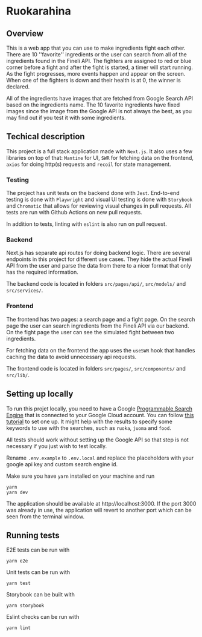 # Ruokarahina

## Overview

This is a web app that you can use to make ingredients fight each other. There are 10 ''favorite'' ingredients or the user can search from all of the ingredients found in the Fineli API. The fighters are assigned to red or blue corner before a fight and after the fight is started, a timer will start running. As the fight progresses, more events happen and appear on the screen. When one of the fighters is down and their health is at 0, the winner is declared.

All of the ingredients have images that are fetched from Google Search API based on the ingredients name. The 10 favorite ingredients have fixed images since the image from the Google API is not always the best, as you may find out if you test it with some ingredients.

## Techical description

This project is a full stack application made with `Next.js`. It also uses a few libraries on top of that: `Mantine` for UI, `SWR` for fetching data on the frontend, `axios` for doing http(s) requests and `recoil` for state management.

### Testing

The project has unit tests on the backend done with `Jest`. End-to-end testing is done with `Playwright` and visual UI testing is done with `Storybook` and `Chromatic` that allows for reviewing visual changes in pull requests. All tests are run with Github Actions on new pull requests.

In addition to tests, linting with `eslint` is also run on pull request.

### Backend

Next.js has separate api routes for doing backend logic. There are several endpoints in this project for different use cases. They hide the actual Fineli API from the user and parse the data from there to a nicer format that only has the required information.

The backend code is located in folders `src/pages/api/`, `src/models/` and `src/services/`.

### Frontend

The frontend has two pages: a search page and a fight page. On the search page the user can search ingredients from the Fineli API via our backend. On the fight page the user can see the simulated fight between two ingredients.

For fetching data on the frontend the app uses the `useSWR` hook that handles caching the data to avoid unnecessary api requests.

The frontend code is located in folders `src/pages/`, `src/components/` and `src/lib/`.

## Setting up locally

To run this projet locally, you need to have a Google [Programmable Search Engine](https://programmablesearchengine.google.com) that is connected to your Google Cloud account. You can follow [this tutorial](https://developers.google.com/custom-search/docs/tutorial/creatingcse) to set one up. It might help with the results to specify some keywords to use with the searches, such as `ruoka`, `juoma` and `food`.

All tests should work without setting up the Google API so that step is not necessary if you just wish to test locally.

Rename `.env.example` to `.env.local` and replace the placeholders with your google api key and custom search engine id.

Make sure you have `yarn` installed on your machine and run

```
yarn
yarn dev
```

The application should be available at http://localhost:3000. If the port 3000 was already in use, the application will revert to another port which can be seen from the terminal window.

## Running tests

E2E tests can be run with

```
yarn e2e
```

Unit tests can be run with

```
yarn test
```

Storybook can be built with

```
yarn storybook
```

Eslint checks can be run with

```
yarn lint
```
